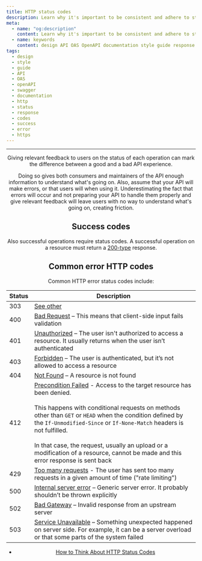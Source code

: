 ```yaml
---
title: HTTP status codes
description: Learn why it's important to be consistent and adhere to standards with HTTP status response codes
meta:
  - name: "og:description"
    content: Learn why it's important to be consistent and adhere to standards with HTTP status response codes
  - name: keywords
    content: design API OAS OpenAPI documentation style guide response status codes http https
tags:
  - design
  - style
  - guide
  - API
  - OAS
  - openAPI
  - swagger
  - documentation
  - http
  - status
  - response
  - codes
  - success
  - error
  - https
---
```


<Header/>

---

Giving relevant feedback to users on the status of each operation
can mark the difference between a good and a bad API experience.

<!-- vale off -->

Doing so gives both consumers and maintainers of the API enough information to understand what's going on.
Also, assume that your API will make errors, or that users will when using it.
Underestimating the fact that errors will occur and not preparing your API to handle them properly and give relevant feedback
will leave users with no way to understand what's going on, creating friction.

## Success codes

Also successful operations require status codes.
A successful operation on a resource must return a [200-type](https://developer.mozilla.org/en-US/docs/Web/HTTP/Status/200) response.

<!-- markdownlint-disable -->

## Common error HTTP codes

Common HTTP error status codes include:

| Status | Description |
| ------ | ----------|
| 303    | [See other](https://developer.mozilla.org/en-US/docs/Web/HTTP/Status/303)|
| 400    | [Bad Request](https://developer.mozilla.org/en-US/docs/Web/HTTP/Status/400) – This means that client-side input fails validation |
| 401    | [Unauthorized](https://developer.mozilla.org/en-US/docs/Web/HTTP/Status/401) – The user isn't authorized to access a resource. It usually returns when the user isn’t authenticated |
| 403   | [Forbidden](https://developer.mozilla.org/en-US/docs/Web/HTTP/Status/403) – The user is authenticated, but it’s not allowed to access a resource |
| 404  | [Not Found](https://developer.mozilla.org/en-US/docs/Web/HTTP/Status/404) – A resource is not found |
| 412 | [Precondition Failed](https://developer.mozilla.org/en-US/docs/Web/HTTP/Status/412) - Access to the target resource has been denied. <br><br> This happens with conditional requests on methods other than `GET` or `HEAD` when the condition defined by the `If-Unmodified-Since` or `If-None-Match` headers is not fulfilled.<br><br>In that case, the request, usually an upload or a modification of a resource, cannot be made and this error response is sent back |
| 429 | [Too many requests](https://developer.mozilla.org/en-US/docs/Web/HTTP/Status/429) - The user has sent too many requests in a given amount of time ("rate limiting")
| 500 | [Internal server error](https://developer.mozilla.org/en-US/docs/Web/HTTP/Status/500) – Generic server error. It probably shouldn’t be thrown explicitly |
| 502 | [Bad Gateway](https://developer.mozilla.org/en-US/docs/Web/HTTP/Status/502) – Invalid response from an upstream server |
| 503 | [Service Unavailable](https://developer.mozilla.org/en-US/docs/Web/HTTP/Status/503) – Something unexpected happened on server side. For example, it can be a server overload or that some parts of the system failed |

<!-- vale on -->

<RRead>

- [How to Think About HTTP Status Codes](https://www.mnot.net/blog/2017/05/11/status_codes "How to Think About HTTP Status Codes")

</RRead>

<!-- markdownlint-enable -->
